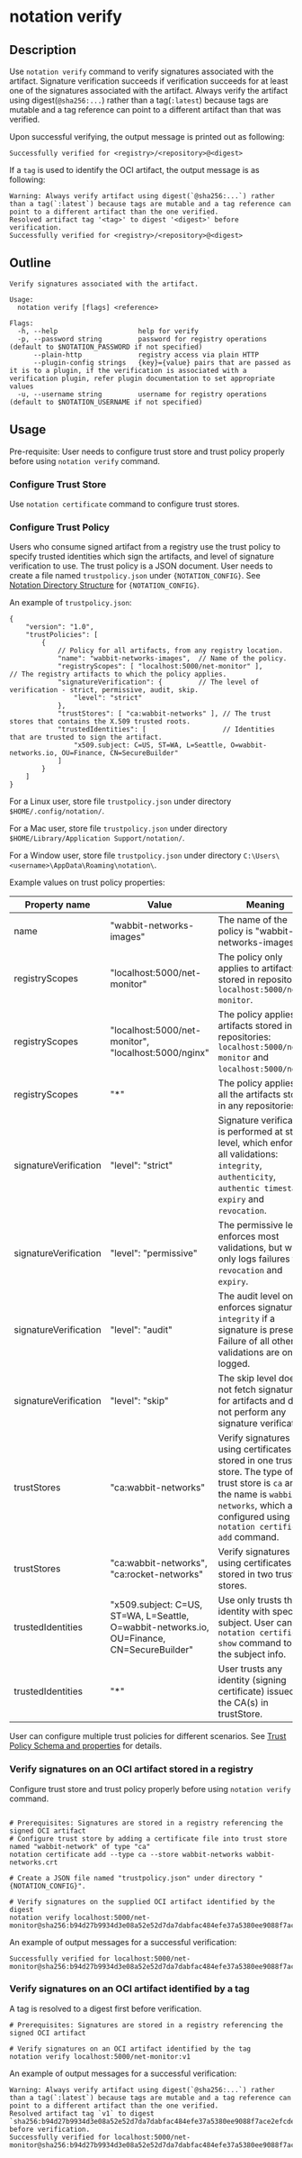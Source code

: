 # notation verify

## Description

Use `notation verify` command to verify signatures associated with the artifact. Signature verification succeeds if verification succeeds for at least one of the signatures associated with the artifact. Always verify the artifact using digest(`@sha256:...`) rather than a tag(`:latest`) because tags are mutable and a tag reference can point to a different artifact than that was verified.

Upon successful verifying, the output message is printed out as following:

```text
Successfully verified for <registry>/<repository>@<digest>
```

If a `tag` is used to identify the OCI artifact, the output message is as following:

```text
Warning: Always verify artifact using digest(`@sha256:...`) rather than a tag(`:latest`) because tags are mutable and a tag reference can point to a different artifact than the one verified.
Resolved artifact tag '<tag>' to digest '<digest>' before verification.
Successfully verified for <registry>/<repository>@<digest>
```

## Outline

```text
Verify signatures associated with the artifact.

Usage:
  notation verify [flags] <reference>

Flags:
  -h, --help                    help for verify
  -p, --password string         password for registry operations (default to $NOTATION_PASSWORD if not specified)
      --plain-http              registry access via plain HTTP
      --plugin-config strings   {key}={value} pairs that are passed as it is to a plugin, if the verification is associated with a verification plugin, refer plugin documentation to set appropriate values
  -u, --username string         username for registry operations (default to $NOTATION_USERNAME if not specified)
```

## Usage

Pre-requisite: User needs to configure trust store and trust policy properly before using `notation verify` command.

### Configure Trust Store

Use `notation certificate` command to configure trust stores.

### Configure Trust Policy

Users who consume signed artifact from a registry use the trust policy to specify trusted identities which sign the artifacts, and level of signature verification to use. The trust policy is a JSON document. User needs to create a file named `trustpolicy.json` under `{NOTATION_CONFIG}`. See [Notation Directory Structure](https://github.com/notaryproject/notation/blob/main/specs/directory.md) for `{NOTATION_CONFIG}`.

An example of `trustpolicy.json`:

```jsonc
{
    "version": "1.0",
    "trustPolicies": [
        {
            // Policy for all artifacts, from any registry location.
            "name": "wabbit-networks-images",  // Name of the policy.
            "registryScopes": [ "localhost:5000/net-monitor" ],         // The registry artifacts to which the policy applies.
            "signatureVerification": {         // The level of verification - strict, permissive, audit, skip.
                "level": "strict"
            },
            "trustStores": [ "ca:wabbit-networks" ], // The trust stores that contains the X.509 trusted roots.
            "trustedIdentities": [                   // Identities that are trusted to sign the artifact.
                "x509.subject: C=US, ST=WA, L=Seattle, O=wabbit-networks.io, OU=Finance, CN=SecureBuilder"
            ]
        }
    ]
}
```

For a Linux user, store file `trustpolicy.json` under directory `$HOME/.config/notation/`.

For a Mac user, store file `trustpolicy.json` under directory `$HOME/Library/Application Support/notation/`.

For a Window user, store file `trustpolicy.json` under directory `C:\Users\<username>\AppData\Roaming\notation\`.

Example values on trust policy properties:

| Property name | Value | Meaning |
| --|--|--|
| name | "wabbit-networks-images" | The name of the policy is "wabbit-networks-images". |
| registryScopes | "localhost:5000/net-monitor" | The policy only applies to artifacts stored in repository `localhost:5000/net-monitor`. |
| registryScopes | "localhost:5000/net-monitor", "localhost:5000/nginx" | The policy applies to artifacts stored in two repositories: `localhost:5000/net-monitor` and `localhost:5000/nginx`. |
| registryScopes | "*" | The policy applies to all the artifacts stored in any repositories. |
| signatureVerification | "level": "strict" | Signature verification is performed at strict level, which enforces all validations: `integrity`, `authenticity`, `authentic timestamp`, `expiry` and `revocation`.|
| signatureVerification | "level": "permissive" | The permissive level enforces most validations, but will only logs failures for `revocation` and `expiry`. |
| signatureVerification | "level": "audit" | The audit level only enforces signature `integrity` if a signature is present. Failure of all other validations are only logged. |
| signatureVerification | "level": "skip" | The skip level does not fetch signatures for artifacts and does not perform any signature verification. |
| trustStores | "ca:wabbit-networks" | Verify signatures using certificates stored in one trust store. The type of trust store is `ca` and the name is `wabbit-networks`, which are configured using `notation certificate add` command.|
| trustStores | "ca:wabbit-networks", "ca:rocket-networks" | Verify signatures using certificates stored in two trust stores. |
| trustedIdentities | "x509.subject: C=US, ST=WA, L=Seattle, O=wabbit-networks.io, OU=Finance, CN=SecureBuilder" | Use only trusts the identity with specific subject. User can use `notation certificate show` command to get the subject info. |
| trustedIdentities | "*" | User trusts any identity (signing certificate) issued by the CA(s) in trustStore. |

User can configure multiple trust policies for different scenarios. See [Trust Policy Schema and properties](https://github.com/notaryproject/notaryproject/blob/main/specs/trust-store-trust-policy.md#trust-policy) for details.

### Verify signatures on an OCI artifact stored in a registry

Configure trust store and trust policy properly before using `notation verify` command.

```shell

# Prerequisites: Signatures are stored in a registry referencing the signed OCI artifact
# Configure trust store by adding a certificate file into trust store named "wabbit-network" of type "ca"
notation certificate add --type ca --store wabbit-networks wabbit-networks.crt

# Create a JSON file named "trustpolicy.json" under directory "{NOTATION_CONFIG}".

# Verify signatures on the supplied OCI artifact identified by the digest
notation verify localhost:5000/net-monitor@sha256:b94d27b9934d3e08a52e52d7da7dabfac484efe37a5380ee9088f7ace2efcde9
```

An example of output messages for a successful verification:

```text
Successfully verified for localhost:5000/net-monitor@sha256:b94d27b9934d3e08a52e52d7da7dabfac484efe37a5380ee9088f7ace2efcde9
```

### Verify signatures on an OCI artifact identified by a tag

A tag is resolved to a digest first before verification.

```shell
# Prerequisites: Signatures are stored in a registry referencing the signed OCI artifact

# Verify signatures on an OCI artifact identified by the tag
notation verify localhost:5000/net-monitor:v1
```

An example of output messages for a successful verification:

```text
Warning: Always verify artifact using digest(`@sha256:...`) rather than a tag(`:latest`) because tags are mutable and a tag reference can point to a different artifact than the one verified.
Resolved artifact tag `v1` to digest `sha256:b94d27b9934d3e08a52e52d7da7dabfac484efe37a5380ee9088f7ace2efcde9` before verification.
Successfully verified for localhost:5000/net-monitor@sha256:b94d27b9934d3e08a52e52d7da7dabfac484efe37a5380ee9088f7ace2efcde9
```
